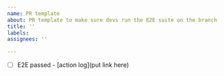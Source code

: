 ```yaml
---
name: PR template
about: PR template to make sure devs run the E2E suite on the branch
title: ''
labels: 
assignees: ''

---
```



- [ ] E2E passed - [action log](put link here)